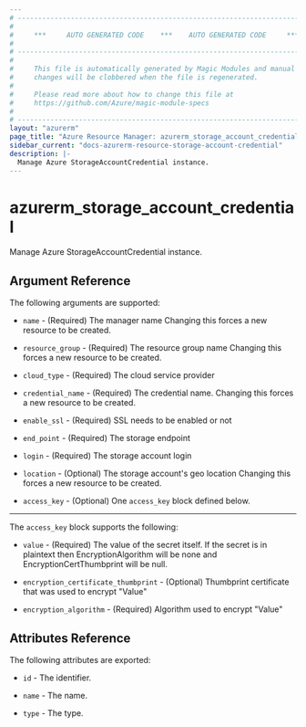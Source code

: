 ```yaml
---
# ----------------------------------------------------------------------------
#
#     ***     AUTO GENERATED CODE    ***    AUTO GENERATED CODE     ***
#
# ----------------------------------------------------------------------------
#
#     This file is automatically generated by Magic Modules and manual
#     changes will be clobbered when the file is regenerated.
#
#     Please read more about how to change this file at
#     https://github.com/Azure/magic-module-specs
#
# ----------------------------------------------------------------------------
layout: "azurerm"
page_title: "Azure Resource Manager: azurerm_storage_account_credential"
sidebar_current: "docs-azurerm-resource-storage-account-credential"
description: |-
  Manage Azure StorageAccountCredential instance.
---
```


# azurerm_storage_account_credential

Manage Azure StorageAccountCredential instance.


## Argument Reference

The following arguments are supported:

* `name` - (Required) The manager name Changing this forces a new resource to be created.

* `resource_group` - (Required) The resource group name Changing this forces a new resource to be created.

* `cloud_type` - (Required) The cloud service provider

* `credential_name` - (Required) The credential name. Changing this forces a new resource to be created.

* `enable_ssl` - (Required) SSL needs to be enabled or not

* `end_point` - (Required) The storage endpoint

* `login` - (Required) The storage account login

* `location` - (Optional) The storage account's geo location Changing this forces a new resource to be created.

* `access_key` - (Optional) One `access_key` block defined below.

---

The `access_key` block supports the following:

* `value` - (Required) The value of the secret itself. If the secret is in plaintext then EncryptionAlgorithm will be none and EncryptionCertThumbprint will be null.

* `encryption_certificate_thumbprint` - (Optional) Thumbprint certificate that was used to encrypt "Value"

* `encryption_algorithm` - (Required) Algorithm used to encrypt "Value"

## Attributes Reference

The following attributes are exported:

* `id` - The identifier.

* `name` - The name.

* `type` - The type.
